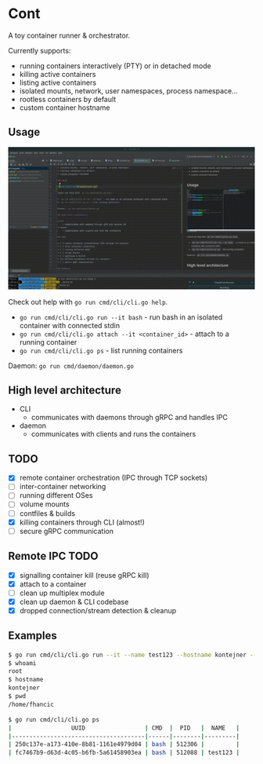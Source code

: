 # Cont

A toy container runner & orchestrator.

Currently supports:

* running containers interactively (PTY) or in detached mode
* killing active containers
* listing active containers
* isolated mounts, network, user namespaces, process namespace...
* rootless containers by default
* custom container hostname

## Usage

![cont basic demo](assets/cont.gif)

Check out help with `go run cmd/cli/cli.go help`.

* `go run cmd/cli/cli.go run --it bash` - run bash in an isolated container with connected stdin
* `go run cmd/cli/cli.go attach --it <container_id>` - attach to a running container
* `go run cmd/cli/cli.go ps` - list running containers

Daemon: `go run cmd/daemon/daemon.go`

## High level architecture

* CLI
    * communicates with daemons through gRPC and handles IPC
* daemon
    * communicates with clients and runs the containers

## TODO

* [x] remote container orchestration (IPC through TCP sockets)
* [ ] inter-container networking
* [ ] running different OSes
* [ ] volume mounts
* [ ] contfiles & builds
* [x] killing containers through CLI (almost!)
* [ ] secure gRPC communication

## Remote IPC TODO

* [x] signalling container kill (reuse gRPC kill)
* [x] attach to a container
* [ ] clean up multiplex module
* [x] clean up daemon & CLI codebase
* [x] dropped connection/stream detection & cleanup

## Examples

```bash
$ go run cmd/cli/cli.go run --it --name test123 --hostname kontejner --workdir /home/fhancic bash
$ whoami
root
$ hostname
kontejner
$ pwd
/home/fhancic

```

```bash
$ go run cmd/cli/cli.go ps
|                 UUID                 | CMD  |  PID   |  NAME   |
|--------------------------------------|------|--------|---------|
| 250c137e-a173-410e-8b81-1161e4979d04 | bash | 512306 |         |
| fc7467b9-d63d-4c05-b6fb-5a61458903ea | bash | 512088 | test123 |
```